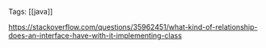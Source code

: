
Tags: [[java]]

https://stackoverflow.com/questions/35962451/what-kind-of-relationship-does-an-interface-have-with-it-implementing-class
